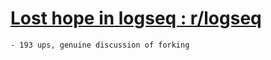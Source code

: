 # [Lost hope in logseq : r/logseq](https://www.reddit.com/r/logseq/comments/1j1t7yv/lost_hope_in_logseq/)
	- 193 ups, genuine discussion of forking